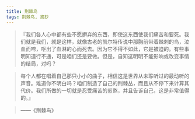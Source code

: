 ```yaml
---
title: 荆棘鸟
tags: 荆棘鸟, 摘抄
---
```



> 『我们各人心中都有些不愿摒弃的东西，即使这东西使我们痛苦和要死。我们就是我们，就是这样，就像古老的凯尔特传说中那胸前带着棘刺的鸟，泣血而啼，呕出了血淋的心而死去。因为它不得不如此，它是被迫的。有些事明知道行不通，可是咱们还是要做。但是，自知这明明不能影响或改变事情的结局，对吗？

> 每个人都在唱着自己那只小小的曲子，相信这是世界从未聆听过的最动听的声音。难道你不明白吗？咱们制造了自己的荆棘丛，而且从不停下来计算其代价。我们所做的一切就是忍受痛苦的煎熬，并且告诉自己，这是非常值得的。』

> ——《荆棘鸟》

